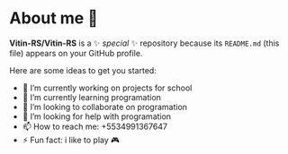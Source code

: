 # About me 👋


**Vitin-RS/Vitin-RS** is a ✨ _special_ ✨ repository because its `README.md` (this file) appears on your GitHub profile.

Here are some ideas to get you started:

- 🔭 I’m currently working on projects for school
- 🌱 I’m currently learning programation
- 👯 I’m looking to collaborate on programation
- 🤔 I’m looking for help with programation
- 📫 How to reach me: +5534991367647
- ⚡ Fun fact: i like to play 🎮

